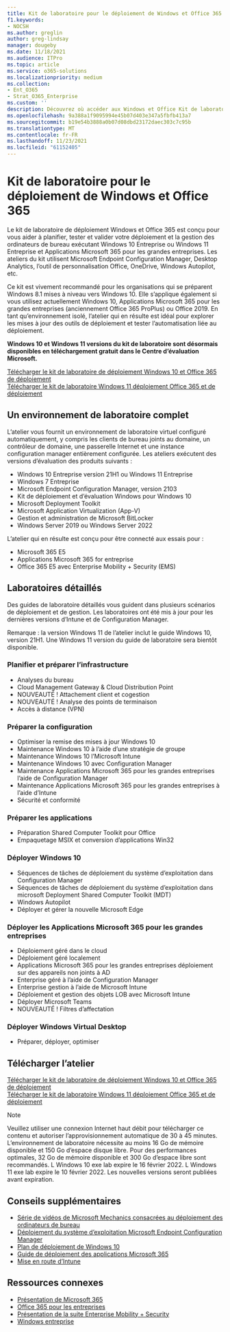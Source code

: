```yaml
---
title: Kit de laboratoire pour le déploiement de Windows et Office 365
f1.keywords:
- NOCSH
ms.author: greglin
author: greg-lindsay
manager: dougeby
ms.date: 11/18/2021
ms.audience: ITPro
ms.topic: article
ms.service: o365-solutions
ms.localizationpriority: medium
ms.collection:
- Ent_O365
- Strat_O365_Enterprise
ms.custom: ''
description: Découvrez où accéder aux Windows et Office Kit de laboratoire de déploiement.
ms.openlocfilehash: 9a388a1f9095994e45b07d403e347a5fbfb413a7
ms.sourcegitcommit: b19e54b3888a0b07d08dbd23172daec303c7c95b
ms.translationtype: MT
ms.contentlocale: fr-FR
ms.lasthandoff: 11/23/2021
ms.locfileid: "61152405"
---
```

# <a name="windows-and-office-365-deployment-lab-kit"></a>Kit de laboratoire pour le déploiement de Windows et Office 365

Le kit de laboratoire de déploiement Windows et Office 365 est conçu pour vous aider à planifier, tester et valider votre déploiement et la gestion des ordinateurs de bureau exécutant Windows 10 Entreprise ou Windows 11 Entreprise et Applications Microsoft 365 pour les grandes entreprises. Les ateliers du kit utilisent Microsoft Endpoint Configuration Manager, Desktop Analytics, l’outil de personnalisation Office, OneDrive, Windows Autopilot, etc.

Ce kit est vivement recommandé pour les organisations qui se préparent Windows 8.1 mises à niveau vers Windows 10. Elle s’applique également si vous utilisez actuellement Windows 10, Applications Microsoft 365 pour les grandes entreprises (anciennement Office 365 ProPlus) ou Office 2019. En tant qu’environnement isolé, l’atelier qui en résulte est idéal pour explorer les mises à jour des outils de déploiement et tester l’automatisation liée au déploiement.

**Windows 10 et Windows 11 versions du kit de laboratoire sont désormais disponibles en téléchargement gratuit dans le Centre d’évaluation Microsoft.**

[Télécharger le kit de laboratoire de déploiement Windows 10 et Office 365 de déploiement](https://www.microsoft.com/evalcenter/evaluate-lab-kit)<br>
[Télécharger le kit de laboratoire Windows 11 déploiement Office 365 et de déploiement](https://www.microsoft.com/evalcenter/evaluate-windows-11-office-365-lab-kit)

## <a name="a-complete-lab-environment"></a>Un environnement de laboratoire complet

L’atelier vous fournit un environnement de laboratoire virtuel configuré automatiquement, y compris les clients de bureau joints au domaine, un contrôleur de domaine, une passerelle Internet et une instance configuration manager entièrement configurée. Les ateliers exécutent des versions d’évaluation des produits suivants :

- Windows 10 Entreprise version 21H1 ou Windows 11 Entreprise
- Windows 7 Entreprise
- Microsoft Endpoint Configuration Manager, version 2103
- Kit de déploiement et d’évaluation Windows pour Windows 10
- Microsoft Deployment Toolkit
- Microsoft Application Virtualization (App-V)
- Gestion et administration de Microsoft BitLocker
- Windows Server 2019 ou Windows Server 2022

L’atelier qui en résulte est conçu pour être connecté aux essais pour :

- Microsoft 365 E5
- Applications Microsoft 365 for entreprise
- Office 365 E5 avec Enterprise Mobility + Security (EMS)

## <a name="step-by-step-labs"></a>Laboratoires détaillés

Des guides de laboratoire détaillés vous guident dans plusieurs scénarios de déploiement et de gestion. Les laboratoires ont été mis à jour pour les dernières versions d’Intune et de Configuration Manager.

Remarque : la version Windows 11 de l’atelier inclut le guide Windows 10, version 21H1. Une Windows 11 version du guide de laboratoire sera bientôt disponible. 

### <a name="plan-and-prepare-infrastructure"></a>Planifier et préparer l’infrastructure

- Analyses du bureau
- Cloud Management Gateway & Cloud Distribution Point
- NOUVEAUTÉ ! Attachement client et cogestion
- NOUVEAUTÉ ! Analyse des points de terminaison
- Accès à distance (VPN)

### <a name="prepare-configuration"></a>Préparer la configuration

- Optimiser la remise des mises à jour Windows 10
- Maintenance Windows 10 à l’aide d’une stratégie de groupe
- Maintenance Windows 10 l’Microsoft Intune
- Maintenance Windows 10 avec Configuration Manager
- Maintenance Applications Microsoft 365 pour les grandes entreprises l’aide de Configuration Manager
- Maintenance Applications Microsoft 365 pour les grandes entreprises à l’aide d’Intune
- Sécurité et conformité

### <a name="prepare-applications"></a>Préparer les applications

- Préparation Shared Computer Toolkit pour Office
- Empaquetage MSIX et conversion d’applications Win32

### <a name="deploy-windows-10"></a>Déployer Windows 10

- Séquences de tâches de déploiement du système d’exploitation dans Configuration Manager
- Séquences de tâches de déploiement du système d’exploitation dans microsoft Deployment Shared Computer Toolkit (MDT)
- Windows Autopilot
- Déployer et gérer la nouvelle Microsoft Edge

### <a name="deploy-microsoft-365-apps-for-enterprise"></a>Déployer les Applications Microsoft 365 pour les grandes entreprises

- Déploiement géré dans le cloud
- Déploiement géré localement
- Applications Microsoft 365 pour les grandes entreprises déploiement sur des appareils non joints à AD
- Enterprise géré à l’aide de Configuration Manager
- Enterprise gestion à l’aide de Microsoft Intune
- Déploiement et gestion des objets LOB avec Microsoft Intune
- Déployer Microsoft Teams
- NOUVEAUTÉ ! Filtres d’affectation

### <a name="deploy-windows-virtual-desktop"></a>Déployer Windows Virtual Desktop

- Préparer, déployer, optimiser

## <a name="download-the-lab"></a>Télécharger l’atelier
[Télécharger le kit de laboratoire de déploiement Windows 10 et Office 365 de déploiement](https://www.microsoft.com/evalcenter/evaluate-lab-kit)<br>
[Télécharger le kit de laboratoire Windows 11 déploiement Office 365 et de déploiement](https://www.microsoft.com/evalcenter/evaluate-windows-11-office-365-lab-kit)

> [!NOTE]
> Veuillez utiliser une connexion Internet haut débit pour télécharger ce contenu et autoriser l’approvisionnement automatique de 30 à 45 minutes. L’environnement de laboratoire nécessite au moins 16 Go de mémoire disponible et 150 Go d’espace disque libre. Pour des performances optimales, 32 Go de mémoire disponible et 300 Go d’espace libre sont recommandés. L Windows 10 exe lab expire le 16 février 2022. L Windows 11 exe lab expire le 10 février 2022. Les nouvelles versions seront publiées avant expiration.

## <a name="additional-guidance"></a>Conseils supplémentaires

- [Série de vidéos de Microsoft Mechanics consacrées au déploiement des ordinateurs de bureau](https://www.aka.ms/watchhowtoshift)
- [Déploiement du système d’exploitation Microsoft Endpoint Configuration Manager](/mem/configmgr/osd/understand/introduction-to-operating-system-deployment)
- [Plan de déploiement de Windows 10](/windows/deployment/planning/index)
- [Guide de déploiement des applications Microsoft 365](/deployoffice/deployment-guide-microsoft-365-apps)
- [Mise en route d’Intune](/intune/get-started-evaluation)

## <a name="related-resources"></a>Ressources connexes

- [Présentation de Microsoft 365](https://www.microsoft.com/microsoft-365/default.aspx)
- [Office 365 pour les entreprises](https://products.office.com/business/office)
- [Présentation de la suite Enterprise Mobility + Security](https://www.microsoft.com/cloud-platform/enterprise-mobility-security)
- [Windows entreprise](https://www.microsoft.com/windows/business)

